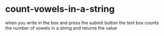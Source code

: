 # count-vowels-in-a-string
when you write in the box and press the submit button the text box counts the number of vowels in a string and returns the value
